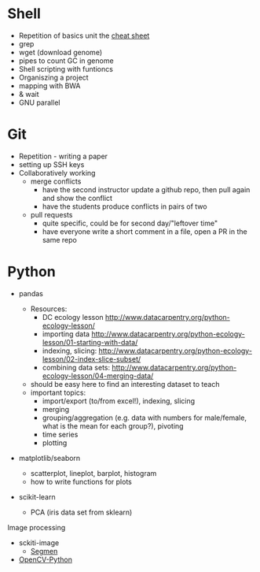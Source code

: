 # Shell 

- Repetition of basics unit the [cheat sheet](https://github.com/konrad/Introduction_to_the_Unix_Shell_for_biologists/blob/master/Unix_Shell_cheat_sheet.md)
- grep
- wget (download genome)
- pipes to count GC in genome
- Shell scripting with funtioncs
- Organiszing a project
- mapping with BWA
- & wait
- GNU parallel

# Git 

- Repetition - writing a paper
- setting up SSH keys
- Collaboratively working 
  - merge conflicts
    - have the second instructor update a github repo, then pull again and show the conflict
    - have the students produce conflicts in pairs of two
  - pull requests
    - quite specific, could be for second day/"leftover time"
    - have everyone write a short comment in a file, open a PR in the same repo

# Python

- pandas
  - Resources:
    - DC ecology lesson http://www.datacarpentry.org/python-ecology-lesson/
    - importing data http://www.datacarpentry.org/python-ecology-lesson/01-starting-with-data/
    - indexing, slicing: http://www.datacarpentry.org/python-ecology-lesson/02-index-slice-subset/
    - combining data sets: http://www.datacarpentry.org/python-ecology-lesson/04-merging-data/
  - should be easy here to find an interesting dataset to teach
  - important topics:
    - import/export (to/from excel!), indexing, slicing
    - merging
    - grouping/aggregation (e.g. data with numbers for male/female, what is the mean for each group?), pivoting
    - time series
    - plotting

- matplotlib/seaborn
  - scatterplot, lineplot, barplot, histogram
  - how to write functions for plots

- scikit-learn
  - PCA (iris data set from sklearn)

Image processing
 - sckiti-image
   - [Segmen](http://www.scipy-lectures.org/packages/scikit-image/#image-segmentation)
 - [OpenCV-Python](https://opencv-python-tutroals.readthedocs.io)
